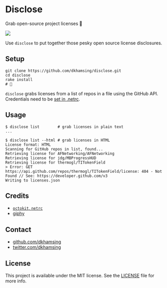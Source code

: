 # Disclose

Grab open-source project licenses :raising_hand: 

![](http://i.giphy.com/xTiTngQ7Gpakdpm4nu.gif)

Use `disclose` to put together those pesky open source license disclosures.

## Setup

```shell
git clone https://github.com/dkhamsing/disclose.git
cd disclose
rake install
# 🎉
```

`disclose` grabs licenses from a list of repos in a file using the GitHub API. Credentials need to be [set in .netrc](http://octokit.github.io/octokit.rb/#Using_a__netrc_file).

## Usage

```shell
$ disclose list        # grab licenses in plain text 
...

$ disclose list --html # grab licenses in HTML
License format: HTML
Scanning for GitHub repos in list, found...
Retrieving license for AFNetworking/AFNetworking
Retrieving license for jdg/MBProgressHUD
Retrieving license for thermogl/TITokenField
> Error: GET https://api.github.com/repos/thermogl/TITokenField/license: 404 - Not Found // See: https://developer.github.com/v3
Writing to licenses.json
```

## Credits

- [`octokit`, `netrc`](disclose.gemspec)
- [giphy](http://gph.is/1Oexz9a)

## Contact

- [github.com/dkhamsing](https://github.com/dkhamsing)
- [twitter.com/dkhamsing](https://twitter.com/dkhamsing)

## License

This project is available under the MIT license. See the [LICENSE](LICENSE) file for more info.
